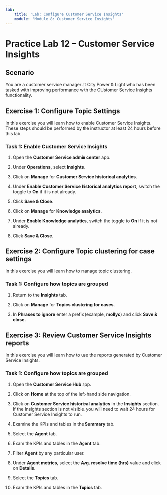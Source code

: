 ```yaml
---
lab:
    title: 'Lab: Configure Customer Service Insights'
    module: 'Module 8: Customer Service Insights'
---
```


# Practice Lab 12 – Customer Service Insights

## Scenario

You are a customer service manager at City Power & Light who has been tasked with improving performance with the CUstomer Service Insights functionality.

## Exercise 1: Configure Topic Settings

In this exercise you will learn how to enable Customer Service Insights. These steps should be performed by the instructor at least 24 hours before this lab.

### Task 1: Enable Customer Service Insights

1.  Open the **Customer Service admin center** app.

2.  Under **Operations,** select **Insights.**

3.  Click on **Manage** for **Customer Service historical analytics**.

4.  Under **Enable Customer Service historical analytics report**, switch the toggle to **On** if it is not already.

5.  Click **Save & Close**.

8.  Click on **Manage** for **Knowledge analytics**.

9.  Under **Enable Knowledge analytics**, switch the toggle to **On** if it is not already.

10. Click **Save & Close**.

## Exercise 2: Configure Topic clustering for case settings

In this exercise you will learn how to manage topic clustering.

### Task 1: Configure how topics are grouped

1.  Return to the **Insights** tab.

5.  Click on **Manage** for **Topics clustering for cases**.

6.  In **Phrases to ignore** enter a prefix (example, **mollyc**) and click **Save & close.**

## Exercise 3: Review Customer Service Insights reports

In this exercise you will learn how to use the reports generated by Customer Service Insights.

### Task 1: Configure how topics are grouped

1.  Open the **Customer Service Hub** app.

2.  Click on **Home** at the top of the left-hand side navigation.

3.  Click on **Customer Service historical analytics** in the **Insights** section. If the Insights section is not visible, you will need to wait 24 hours for Customer Service Insights to run.

4.  Examine the KPIs and tables in the **Summary** tab.

5.  Select the **Agent** tab.

6.  Exam the KPIs and tables in the **Agent** tab.

7.  Filter **Agent** by any particular user. 

8.  Under **Agent metrics**, select the **Avg. resolve time (hrs)** value and click on **Details**.

9.  Select the **Topics** tab.

10.  Exam the KPIs and tables in the **Topics** tab.
